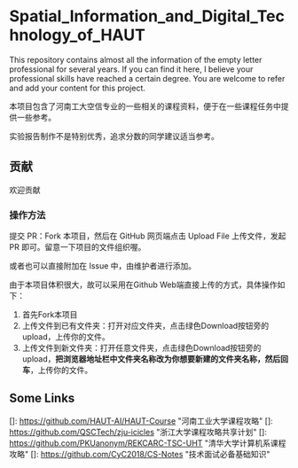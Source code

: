 # Spatial_Information_and_Digital_Technology_of_HAUT
This repository contains almost all the information of the empty letter professional for several years. If you can find it here, I believe your professional skills have reached a certain degree. You are welcome to refer and add your content for this project.

本项目包含了河南工大空信专业的一些相关的课程资料，便于在一些课程任务中提供一些参考。

实验报告制作不是特别优秀，追求分数的同学建议适当参考。

## 贡献

欢迎贡献

### 操作方法

提交 PR：Fork 本项目，然后在 GitHub 网页端点击 Upload File 上传文件，发起 PR 即可。留意一下项目的文件组织喔。

或者也可以直接附加在 Issue 中，由维护者进行添加。

由于本项目体积很大，故可以采用在Github Web端直接上传的方式，具体操作如下：

1. 首先Fork本项目
2. 上传文件到已有文件夹：打开对应文件夹，点击绿色Download按钮旁的upload，上传你的文件。
3. 上传文件到新文件夹：打开任意文件夹，点击绿色Download按钮旁的upload，**把浏览器地址栏中文件夹名称改为你想要新建的文件夹名称，然后回车**，上传你的文件。

## Some Links

[]: https://github.com/HAUT-AI/HAUT-Course	"河南工业大学课程攻略"
[]: https://github.com/QSCTech/zju-icicles	"浙江大学课程攻略共享计划"
[]: https://github.com/PKUanonym/REKCARC-TSC-UHT	"清华大学计算机系课程攻略"
[]: https://github.com/CyC2018/CS-Notes	"技术面试必备基础知识"

